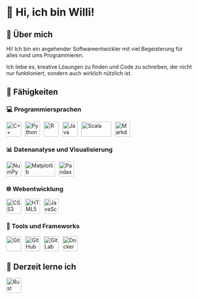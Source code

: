 # 👋 Hi, ich bin Willi!

## 🙋 Über mich

Hi! Ich bin ein angehender Softwareentwickler mit viel Begeisterung für alles rund ums Programmieren. 

Ich liebe es, kreative Lösungen zu finden und Code zu schreiben, der nicht nur funktioniert, sondern auch wirklich nützlich ist.

## 🌟 Fähigkeiten

### 💻 Programmiersprachen  

<div style="display: flex; align-items: center;">
  <img src="https://img.icons8.com/color/48/000000/c-plus-plus-logo.png" alt="C++" style="width: 40px; height: 40px; margin-right: 10px;">
  <img src="https://img.icons8.com/color/48/000000/python.png" alt="Python" style="width: 40px; height: 40px; margin-right: 10px;">
  <img src="https://img.icons8.com/external-becris-flat-becris/48/000000/external-r-data-science-becris-flat-becris.png" alt="R" style="width: 40px; height: 40px; margin-right: 10px;">
  <img src="https://img.icons8.com/color/48/000000/java-coffee-cup-logo.png" alt="Java" style="width: 40px; height: 40px; margin-right: 10px;">
  <img src="https://upload.wikimedia.org/wikipedia/commons/3/39/Scala-full-color.svg" alt="Scala" style="width: 80px; height: 40px; margin-right: 10px;">
  <img src="https://img.icons8.com/color/48/000000/markdown.png" alt="Markdown" style="width: 40px; height: 40px; margin-right: 10px;">
</div>

### 📊 Datenanalyse und Visualisierung  
<div style="display: flex; align-items: center;">
  <img src="https://img.icons8.com/color/48/000000/numpy.png" alt="NumPy" style="width: 40px; height: 40px; margin-right: 10px;">
  <img src="https://matplotlib.org/3.1.1/_static/logo2_compressed.svg" alt="Matplotlib" style="width: 80px; height: 40px; margin-right: 10px;">
  <img src="https://img.icons8.com/color/48/000000/pandas.png" alt="Pandas" style="width: 40px; height: 40px; margin-right: 10px;">
</div>

### 🌐 Webentwicklung  
<div style="display: flex; align-items: center;">
  <img src="https://img.icons8.com/color/48/000000/css3.png" alt="CSS3" style="width: 40px; height: 40px; margin-right: 10px;">
  <img src="https://img.icons8.com/color/48/000000/html-5.png" alt="HTML5" style="width: 40px; height: 40px; margin-right: 10px;">
  <img src="https://img.icons8.com/color/48/000000/javascript.png" alt="JavaScript" style="width: 40px; height: 40px; margin-right: 10px;">
</div>

### 🔧 Tools und Frameworks  
<div style="display: flex; align-items: center;">
  <img src="https://img.icons8.com/color/48/000000/git.png" alt="Git" style="width: 40px; height: 40px; margin-right: 10px;">
  <img src="https://img.icons8.com/color/48/000000/github.png" alt="GitHub" style="width: 40px; height: 40px; margin-right: 10px;">
  <img src="https://img.icons8.com/color/48/000000/gitlab.png" alt="GitLab" style="width: 40px; height: 40px; margin-right: 10px;">
  <img src="https://img.icons8.com/color/48/000000/docker.png" alt="Docker" style="width: 40px; height: 40px; margin-right: 10px;">
</div>

## 🌱 Derzeit lerne ich  
<div style="display: flex; align-items: center;">
  <img src="https://img.icons8.com/color/48/000000/rust-programming-language.png" alt="Rust" style="width: 40px; height: 40px; margin-right: 10px;">
</div>
